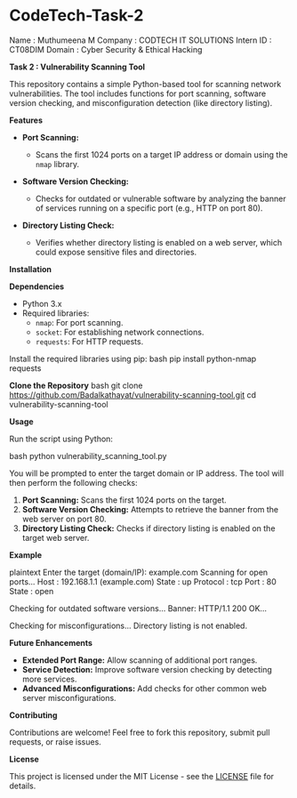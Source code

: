 # CodeTech-Task-2
Name : Muthumeena M 
Company : CODTECH IT SOLUTIONS 
Intern ID : CT08DIM 
Domain : Cyber Security & Ethical Hacking

**Task 2 : Vulnerability Scanning Tool**

This repository contains a simple Python-based tool for scanning network vulnerabilities. The tool includes functions for port scanning, software version checking, and misconfiguration detection (like directory listing).

**Features**

- **Port Scanning:**
  - Scans the first 1024 ports on a target IP address or domain using the `nmap` library.
  
- **Software Version Checking:**
  - Checks for outdated or vulnerable software by analyzing the banner of services running on a specific port (e.g., HTTP on port 80).
  
- **Directory Listing Check:**
  - Verifies whether directory listing is enabled on a web server, which could expose sensitive files and directories.

**Installation**

**Dependencies**
- Python 3.x
- Required libraries:
  - `nmap`: For port scanning.
  - `socket`: For establishing network connections.
  - `requests`: For HTTP requests.

Install the required libraries using pip:
bash
pip install python-nmap requests


**Clone the Repository**
bash
git clone https://github.com/Badalkathayat/vulnerability-scanning-tool.git
cd vulnerability-scanning-tool


**Usage**

Run the script using Python:

bash
python vulnerability_scanning_tool.py


You will be prompted to enter the target domain or IP address. The tool will then perform the following checks:

1. **Port Scanning:** Scans the first 1024 ports on the target.
2. **Software Version Checking:** Attempts to retrieve the banner from the web server on port 80.
3. **Directory Listing Check:** Checks if directory listing is enabled on the target web server.

**Example**

plaintext
Enter the target (domain/IP): example.com
Scanning for open ports...
Host : 192.168.1.1 (example.com)
State : up
Protocol : tcp
Port : 80   State : open

Checking for outdated software versions...
Banner: HTTP/1.1 200 OK...

Checking for misconfigurations...
Directory listing is not enabled.


**Future Enhancements**

- **Extended Port Range:** Allow scanning of additional port ranges.
- **Service Detection:** Improve software version checking by detecting more services.
- **Advanced Misconfigurations:** Add checks for other common web server misconfigurations.

**Contributing**

Contributions are welcome! Feel free to fork this repository, submit pull requests, or raise issues.

**License**

This project is licensed under the MIT License - see the [LICENSE](LICENSE) file for details.
